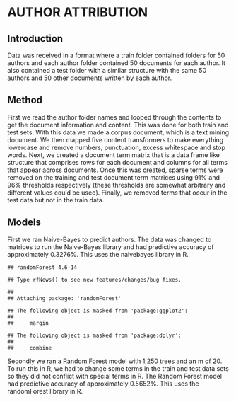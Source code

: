 # AUTHOR ATTRIBUTION

## Introduction

Data was received in a format where a train folder contained folders for
50 authors and each author folder contained 50 documents for each
author. It also contained a test folder with a similar structure with
the same 50 authors and 50 other documents written by each author.

## Method

First we read the author folder names and looped through the contents to
get the document information and content. This was done for both train
and test sets. With this data we made a corpus document, which is a text
mining document. We then mapped five content transformers to make
everything lowercase and remove numbers, punctuation, excess whitespace
and stop words. Next, we created a document term matrix that is a data
frame like structure that comprises rows for each document and columns
for all terms that appear across documents. Once this was created,
sparse terms were removed on the training and test document term
matrices using 91% and 96% thresholds respectively (these thresholds are
somewhat arbitrary and different values could be used). Finally, we
removed terms that occur in the test data but not in the train data.

## Models

First we ran Naive-Bayes to predict authors. The data was changed to
matrices to run the Naive-Bayes library and had predictive accuracy of
approximately 0.3276%. This uses the naivebayes library in R.

    ## randomForest 4.6-14

    ## Type rfNews() to see new features/changes/bug fixes.

    ## 
    ## Attaching package: 'randomForest'

    ## The following object is masked from 'package:ggplot2':
    ## 
    ##     margin

    ## The following object is masked from 'package:dplyr':
    ## 
    ##     combine

Secondly we ran a Random Forest model with 1,250 trees and an m of 20.
To run this in R, we had to change some terms in the train and test data
sets so they did not conflict with special terms in R. The Random Forest
model had predictive accuracy of approximately 0.5652%. This uses the
randomForest library in R.
